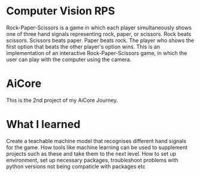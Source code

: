 # Computer Vision RPS
Rock-Paper-Scissors is a game in which each player simultaneously shows one of three hand signals representing rock, paper, or scissors.
Rock beats scissors. Scissors beats paper. Paper beats rock.
The player who shows the first option that beats the other player's option wins.
This is an implementation of an interactive Rock-Paper-Scissors game, in which the user can play with the computer using the camera.

# AiCore
This is the 2nd project of my AiCore Journey.

# What I learned
Create a teachable machine model that recognises different hand signals for the game.
How tools like machine learning can be used to supplement projects such as these and take them to the next level.
How to set up environment, set up necessary packages, troubleshoot problems with python versions not being compaticle with packages etc
